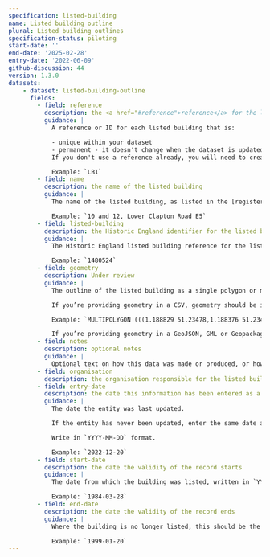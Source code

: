 ```yaml
---
specification: listed-building
name: Listed building outline
plural: Listed building outlines
specification-status: piloting
start-date: ''
end-date: '2025-02-28'
entry-date: '2022-06-09'
github-discussion: 44
version: 1.3.0
datasets:
    - dataset: listed-building-outline
      fields:
        - field: reference
          description: the <a href="#reference">reference</a> for the listed building
          guidance: |
            A reference or ID for each listed building that is:

            - unique within your dataset
            - permanent - it doesn't change when the dataset is updated
            If you don't use a reference already, you will need to create one. It can be the Historic England reference used in the [register of listed buildings](https://historicengland.org.uk/listing/the-list/), or a short set of letters or numbers.

            Example: `LB1`
        - field: name
          description: the name of the listed building
          guidance: |
            The name of the listed building, as listed in the [register of listed buildings](https://historicengland.org.uk/listing/the-list/).

            Example: `10 and 12, Lower Clapton Road E5`
        - field: listed-building
          description: the Historic England identifier for the listed building, for example <a href="https://historicengland.org.uk/listing/the-list/list-entry/1024710" class="govuk-link">1024710</a>
          guidance: |
            The Historic England listed building reference for the listed building. This is recorded in the [register of listed buildings](https://historicengland.org.uk/listing/the-list/) as "List Entry Number".

            Example: `1480524`
        - field: geometry
          description: Under review
          guidance: |
            The outline of the listed building as a single polygon or multipolygon value. All points in the polygon must be in the WGS84 coordinate reference system.

            If you’re providing geometry in a CSV, geometry should be in well-known text (WKT).

            Example: `MULTIPOLYGON (((1.188829 51.23478,1.188376 51.234909,1.188381 51.234917,1.187912 51.235022...`

            If you’re providing geometry in a GeoJSON, GML or Geopackage, use the associated geometry format.
        - field: notes
          description: optional notes
          guidance: |
            Optional text on how this data was made or produced, or how it can be interpreted.
        - field: organisation
          description: the organisation responsible for the listed building
        - field: entry-date
          description: the date this information has been entered as a record
          guidance: |
            The date the entity was last updated.

            If the entity has never been updated, enter the same date as start-date.

            Write in `YYYY-MM-DD` format.

            Example: `2022-12-20`
        - field: start-date
          description: the date the validity of the record starts
          guidance: |
            The date from which the building was listed, written in `YYYY-MM-DD` format.

            Example: `1984-03-28`
        - field: end-date
          description: the date the validity of the record ends
          guidance: |
            Where the building is no longer listed, this should be the date that it was [no longer in effect](https://standards.planning-data.dev/principles/#we-shouldn%E2%80%99t-delete-entries-in-a-register), written in YYYY-MM-DD format. If it's still listed, leave the cell blank.

            Example: `1999-01-20`
---
```


